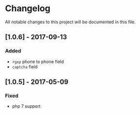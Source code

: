 # Changelog
All notable changes to this project will be documented in this file.

## [1.0.6] - 2017-09-13

### Added
- `rgxp` phone to phone field
- `captcha` field

## [1.0.5] - 2017-05-09

### Fixed
- php 7 support
